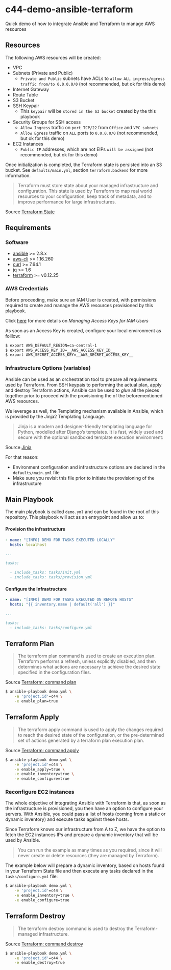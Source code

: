 # c44-demo-ansible-terraform

Quick demo of how to integrate Ansible and Terraform to manage AWS resources

## Resources

The following AWS resources will be created:

* VPC
* Subnets (Private and Public)
  * `Private and Public` subnets have ACLs to `allow ALL ingress/egress traffic from/to 0.0.0.0/0` (not recommended, but ok for this demo)
* Internet Gateway
* Route Table
* S3 Bucket
* SSH Keypair
  * This `keypair` will be `stored in the S3 bucket` created by the this playbook
* Security Groups for SSH access
  * `Allow Ingress` traffic on `port TCP/22` from `Office` and `VPC subnets`
  * `Allow Egress` traffic on `ALL` ports to `0.0.0.0/0` (not recommended, but ok for this demo)
* EC2 Instances
  * `Public IP` addresses, which are not EIPs `will be assigned` (not recommended, but ok for this demo)

Once initialization is completed, the Terraform state is persisted into an S3 bucket. See `defaults/main.yml`, section `terraform.backend` for more information.

> Terraform must store state about your managed infrastructure and configuration. This state is used by Terraform to map real world resources to your configuration, keep track of metadata, and to improve performance for large infrastructures.

Source [Terraform State](https://www.terraform.io/docs/state/index.html)

## Requirements

### Software

* [ansible](https://docs.ansible.com/ansible/latest/installation_guide/intro_installation.html) >= 2.8.x
* [aws-cli](https://docs.aws.amazon.com/cli/latest/userguide/cli-chap-install.html) >= 1.16.260
* [curl](https://curl.haxx.se/) >= 7.64.1
* [jq](https://stedolan.github.io/jq/download/) >= 1.6
* [terraform](https://www.terraform.io/downloads.html) >= v0.12.25

### AWS Credentials

Before proceeding, make sure an IAM User is created, with permissions required to create and manage the AWS resources provisioned by this playbook.

Click [here](https://docs.aws.amazon.com/IAM/latest/UserGuide/id_credentials_access-keys.html) for more details on *Managing Access Keys for IAM Users*

As soon as an Access Key is created, configure your local environment as folllow:

```bash
$ export AWS_DEFAULT_REGION=ca-central-1
$ export AWS_ACCESS_KEY_ID=__AWS_ACCESS_KEY_ID__
$ export AWS_SECRET_ACCESS_KEY=__AWS_SECRET_ACCESS_KEY__
```

### Infrastructure Options (variables)

Ansible can be used as an orchestration tool to prepare all requirements used by Terraform. From SSH keypais to performing the actual plan, apply and destroy Terraform actions, Ansible can be used to *glue* all the pieces together prior to proceed with the provisioning the of the beforementioned AWS resources.

We leverage as well, the Templating mechanism available in Ansible, which is provided by the Jinja2 Templating Language.

> Jinja is a modern and designer-friendly templating language for Python, modelled after Django’s templates. It is fast, widely used and secure with the optional sandboxed template execution environment:

Source [Jinja](https://jinja.palletsprojects.com/en/2.11.x/)

For that reason:

* Environment configuration and infrastructure options are declared in the `defaults/main.yml` file
* Make sure you revisit this file prior to initiate the provisioning of the infrastructure

## Main Playbook

The main playbook is called `demo.yml` and can be found in the root of this repository. This playbook will act as an entrypoint and allow us to:

#### Provision the infrastructure

```yaml
- name: "[INFO] DEMO FOR TASKS EXECUTED LOCALLY"
  hosts: localhost

...

tasks:

  - include_tasks: tasks/init.yml
  - include_tasks: tasks/provision.yml
```

#### Configure the Infrastructure

```yaml
- name: "[INFO] DEMO FOR TASKS EXECUTED ON REMOTE HOSTS"
  hosts: "{{ inventory.name | default('all') }}"

...

tasks:
  - include_tasks: tasks/configure.yml
```

## Terraform Plan

> The terraform plan command is used to create an execution plan. Terraform performs a refresh, unless explicitly disabled, and then determines what actions are necessary to achieve the desired state specified in the configuration files.

Source [Terraform: command plan](https://www.terraform.io/docs/commands/plan.html)

```bash
$ ansible-playbook demo.yml \
    -e 'project.id'=c44 \
    -e enable_plan=true
```

## Terraform Apply

> The terraform apply command is used to apply the changes required to reach the desired state of the configuration, or the pre-determined set of actions generated by a terraform plan execution plan.

Source [Terraform: command apply](https://www.terraform.io/docs/commands/apply.html)

```bash
$ ansible-playbook demo.yml \
    -e 'project.id'=c44 \
    -e enable_apply=true \
    -e enable_inventory=true \
    -e enable_configure=true
```

### Reconfigure EC2 instances

The whole objective of integrating Ansible with Terraform is that, as soon as the infrastructure is provisioned, you then have an option to configure your servers. With Ansible, you could pass a list of hosts (coming from a static or dynamic inventory) and execute tasks against these hosts.

Since Terraform knows our infrastructure from A to Z, we have the option to fetch the EC2 instances IPs and prepare a dynamic inventory that will be used by Ansible.

> You can run the example as many times as you required, since it will never create or delete resources (they are managed by Terraform).

The example below will prepare a dynamic inventory, based on hosts found in your Terraform State file and then execute any tasks declared in the `tasks/configure.yml` file:

```bash
$ ansible-playbook demo.yml \
    -e 'project.id'=c44 \
    -e enable_inventory=true \
    -e enable_configure=true
```

## Terraform Destroy

> The terraform destroy command is used to destroy the Terraform-managed infrastructure.

Source [Terraform: command destroy](https://www.terraform.io/docs/commands/destroy.html)

```bash
$ ansible-playbook demo.yml \
    -e 'project.id'=c44 \
    -e enable_destroy=true
```